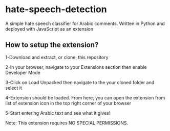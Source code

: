 # hate-speech-detection
A simple hate speech classifier for Arabic comments. Written in Python and deployed with JavaScript as an extension

## How to setup the extension?

 1-Download and extract, or clone, this repository
  
 2-In your browser, navigate to your Extensions section then enable Developer Mode
  
 3-Click on Load Unpacked then navigate to the your cloned folder and select it

 4-Extension should be loaded. From here, you can open the extension from list of extension icon in the top right corner of your browser
  
 5-Start entering Arabic text and see what it gives!

Note: This extension requires NO SPECIAL PERMISSIONS.
